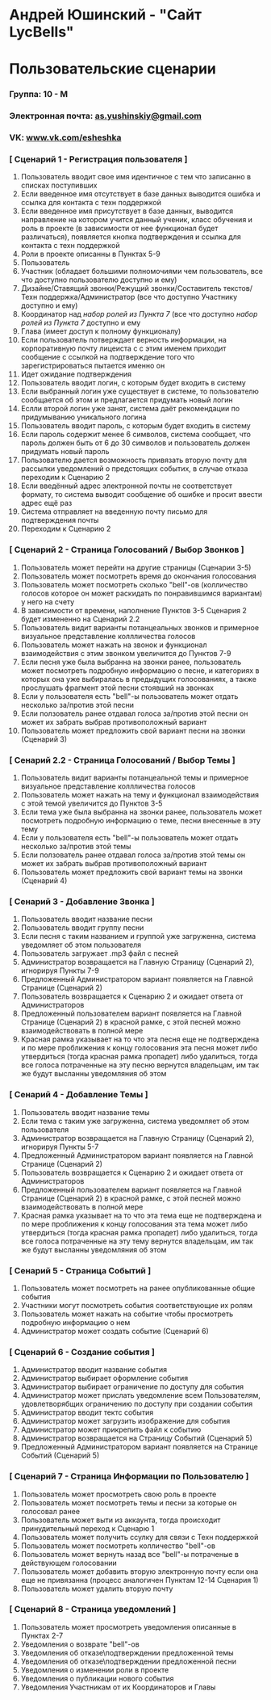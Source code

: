 # Андрей Юшинский - "Сайт LycBells"
# Пользовательские сценарии

### Группа: 10 - М
### Электронная почта: as.yushinskiy@gmail.com
### VK: www.vk.com/esheshka


### [ Сценарий 1 - Регистрация пользователя ]
1. Пользователь вводит свое имя идентичное с тем что записанно в списках поступивших
2. Если введенное имя отсутствует в базе данных выводится ошибка и ссылка для контакта с техн поддержкой
3. Если введенное имя присутствует в базе данных, выводится направление на котором учится данный ученик, класс обучения и роль в проекте (в зависимости от нее функционал будет различаться), появляется кнопка подтверждения и ссылка для контакта с техн поддержкой
4. Роли в проекте описанны в Пунктах 5-9
5. Пользователь
6. Участник (обладает большими полномочиями чем пользователь, все что доступно пользователю доступно и ему)
7. Дизайне/Ставящий звонки/Режущий звонки/Составитель текстов/Техн поддержка/Администратор (все что доступно Участнику доступно и ему)
8. Координатор над *набор ролей из Пункта 7* (все что доступно *набор ролей из Пункта 7* доступно и ему
9. Глава (имеет доступ к полному функционалу)
10. Если пользователь потверждает верность информации, на корпоративную почту лицеиста с с этим именем приходит сообщение с ссылкой на подтверждение того что зарегистрироваться пытается именно он
11. Идет ожидание подтверждения
12. Пользователь вводит логин, с которым будет входить в систему
13. Если выбранный логин уже существует в системе, то пользователю сообщается об этом и предлагается придумать новый логин
14. Еслли второй логин уже занят, система даёт рекомендации по придумыванию уникального логина
15. Пользователь вводит пароль, с которым будет входить в систему
16. Если пароль содержит менее 6 символов, система сообщает, что пароль должен быть от 6 до 30 символов и пользователь должен придумать новый пароль
17. Пользователю дается возможность привязать вторую почту для рассылки уведомлений о предстоящих событих, в случае отказа переходим к Сценарию 2
18. Если введённый адрес электронной почты не соответствует формату, то система выводит сообщение об ошибке и просит ввести адрес ещё раз
19. Система отправляет на введенную почту письмо для подтверждения почты
20. Переходим к Сценарию 2

### [ Сценарий 2 - Страница Голосований / Выбор Звонков ]

 1. Пользователь может перейти на другие страницы (Сценарии 3-5)
 2. Пользователь может посмотреть время до окончания голосования
 3. Пользователь может посмотреть сколько "bell"-ов (колличество голосов которое он может раскидать по понравившимся вариантам) у него на счету
 4. В зависимости от времени, наполнение Пунктов 3-5 Сценария 2 будет измененно на Сценарий 2.2 
 5. Пользователь видит варианты потанцеальных звонков и примерное визуальное представление коллличества голосов
 6. Пользователь может нажать на звонок и функционал взаимодействия с этим звонком увеличится до Пунктов 7-9
 7. Если песня уже была выбранна на звонки ранее, пользователь может посмотреть подробную информацию о песне, и категориях в которых она уже выбиралась в предыдущих голосованиях, а также прослушать фрагмент этой песни стоявший на звонках
 8. Если у пользователя есть "bell"-ы пользователь может отдать несколько за/против этой песни
 9. Если ползователь ранее отдавал голоса за/против этой песни он может их забрать выбрав противоположный вариант
 10. Пользователь может предложить свой вариант песни на звонки (Сценарий 3)

### [ Сенарий 2.2 - Страница Голосований / Выбор Темы ]

1. Пользователь видит варианты потанцеальной темы и примерное визуальное представление коллличества голосов
2. Пользователь может нажать на тему и функционал взаимодействия с этой темой увеличится до Пунктов 3-5
3. Если тема уже была выбранна на звонки ранее, пользователь может посмотреть подробную информацию о теме, песни внесенные в эту тему
4. Если у пользователя есть "bell"-ы пользователь может отдать несколько за/против этой темы
5. Если ползователь ранее отдавал голоса за/против этой темы он может их забрать выбрав противоположный вариант
6. Пользователь может предложить свой вариант темы на звонки (Сценарий 4)

### [ Сенарий 3 - Добавление Звонка ]

1. Пользователь вводит название песни
2. Пользователь вводит группу песни
3. Если песня с таким названием и группой уже загруженна, система уведомляет об этом пользователя
4. Пользователь загружает .mp3 файл с песней
5. Администратор возвращается на Главную Страницу (Сценарий 2), игнорируя Пункты 7-9
6. Предложенный Администратором вариант появляется на Главной Странице (Сценарий 2)
7. Пользователь возвращается к Сценарию 2 и ожидает ответа от Администраторов
8. Предложенный пользователем вариант появляется на Главной Странице (Сценарий 2) в красной рамке, с этой песней можно взаимодействовать в полной мере
9. Красная рамка указывает на то что эта песня еще не подтверждена и по мере проближения к концу голосования эта песня может либо утвердиться (тогда красная рамка пропадет) либо удалиться, тогда все голоса потраченные на эту песню вернутся владельцам, им так же будут высланны уведомляния об этом

### [ Сенарий 4 - Добавление Темы ]

1. Пользователь вводит название темы
2. Если тема с таким уже загруженна, система уведомляет об этом пользователя
3. Администратор возвращается на Главную Страницу (Сценарий 2), игнорируя Пункты 5-7
4. Предложенный Администратором вариант появляется на Главной Странице (Сценарий 2)
5. Пользователь возвращается к Сценарию 2 и ожидает ответа от Администраторов
6. Предложенный пользователем вариант появляется на Главной Странице (Сценарий 2) в красной рамке, с этой песней можно взаимодействовать в полной мере
7. Красная рамка указывает на то что эта тема еще не подтверждена и по мере проближения к концу голосования эта тема может либо утвердиться (тогда красная рамка пропадет) либо удалиться, тогда все голоса потраченные на эту тему вернутся владельцам, им так же будут высланны уведомляния об этом

### [ Сенарий 5 - Страница Событий ]

1. Пользователь может посмотреть на ранее опубликованные общие события
2. Участники могут посмотреть события соответствующие их ролям
3. Пользователь может нажать на событие чтобы просмотреть подробную информацию о нем
4. Администратор может создать событие (Сценарий 6)

### [ Сценарий 6 - Создание события ]

1. Администратор вводит название события
2. Администратор выбирает оформление события
3. Администратор выбирает ограничение по доступу для события
4. Администратор может прислать уведомление всем Пользователям, удовлетворябщих ограничению по доступу при создании события
5. Администратор вводит тектс события
6. Администратор может загрузить изображение для события
7. Администратор может прикрепить файл к событию
8. Администратор возвращается на Страницу Событий (Сценарий 5)
9. Предложенный Администратором вариант появляется на Странице Событий (Сценарий 5)

### [ Сценарий 7 - Страница Информации по Пользователю ]

1. Пользователь может просмотреть свою роль в проекте
2. Пользователь может посмотреть темы и песни за которые он голосовал ранее
3. Пользователь может выти из аккаунта, тогда происходит принудительный переход к Сценарю 1
4. Пользователь может получить ссулку для связи с Техн поддержкой
5. Пользователь может посмотреть колличество "bell"-ов
6. Пользователь может вернуть назад все "bell"-ы потраченые в действующем голосовании
7. Пользователь может добавить вторую электронную почту если она еще не привязанна (процесс аналогичен Пунктам 12-14 Сценария 1)
8. Пользователь может удалить вторую почту

### [ Сценарий 8 - Страница уведомлений ]

1. Пользователь может просмотреть уведомления описанные в Пунктах 2-7
2. Уведомления о возврате "bell"-ов
3. Уведомления об отказе\подтверждении предложенной темы
4. Уведомления об отказе\подтверждении предложенной песни
5. Уведомления о изменении роли в проекте
6. Уведомления о публикации нового события
7. Уведомления Участникам от их Координаторов и Главы
